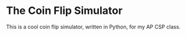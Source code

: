 # The Coin Flip Simulator
This is a cool coin flip simulator, written in Python, for my AP CSP class.
